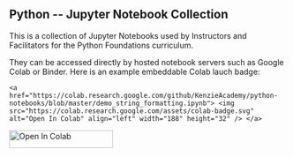## Python -- Jupyter Notebook Collection

This is a collection of Jupyter Notebooks used by Instructors and Facilitators for the Python Foundations curriculum.

They can be accessed directly by hosted notebook servers such as Google Colab or Binder.  Here is an example embeddable Colab lauch badge:

```<a href="https://colab.research.google.com/github/KenzieAcademy/python-notebooks/blob/master/demo_string_formatting.ipynb"> <img src="https://colab.research.google.com/assets/colab-badge.svg" alt="Open In Colab" align="left" width="188" height="32" /> </a>```

<a href="https://colab.research.google.com/github/KenzieAcademy/python-notebooks/blob/master/demo_string_formatting.ipynb"> <img src="https://colab.research.google.com/assets/colab-badge.svg" alt="Open In Colab" align="left" width="188" height="32" /> </a>

